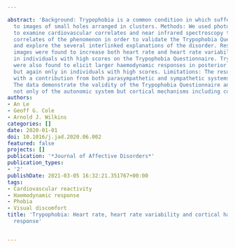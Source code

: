 ---
abstract: 'Background: Trypophobia is a common condition in which sufferers are averse
  to images of small holes arranged in clusters. Methods: We used photo-plethysmography
  to examine cardiovascular correlates and near infrared spectroscopy to examine cortical
  correlates of the phenomenon in order to validate the Trypophobia Questionnaire
  and explore the several interlinked explanations of the disorder. Results: Trypophobic
  images were found to increase both heart rate and heart rate variability, but only
  in individuals with high scores on the Trypophobia Questionnaire. Trypophobic images
  were also found to elicit larger haemodynamic responses in posterior cortical areas,
  but again only in individuals with high scores. Limitations: The results are consistent
  with a contribution from both parasympathetic and sympathetic systems. Conclusion:
  The data demonstrate the validity of the Trypophobia Questionnaire and show an involvement
  not only of the autonomic system but cortical mechanisms including cortical hyperexcitability.'
authors:
- An Le
- Geoff G. Cole
- Arnold J. Wilkins
categories: []
date: 2020-01-01
doi: 10.1016/j.jad.2020.06.002
featured: false
projects: []
publication: '*Journal of Affective Disorders*'
publication_types:
- '2'
publishDate: 2021-03-05 16:32:21.351767+00:00
tags:
- Cardiovascular reactivity
- Haemodynamic response
- Phobia
- Visual discomfort
title: 'Trypophobia: Heart rate, heart rate variability and cortical haemodynamic
  response'

---
